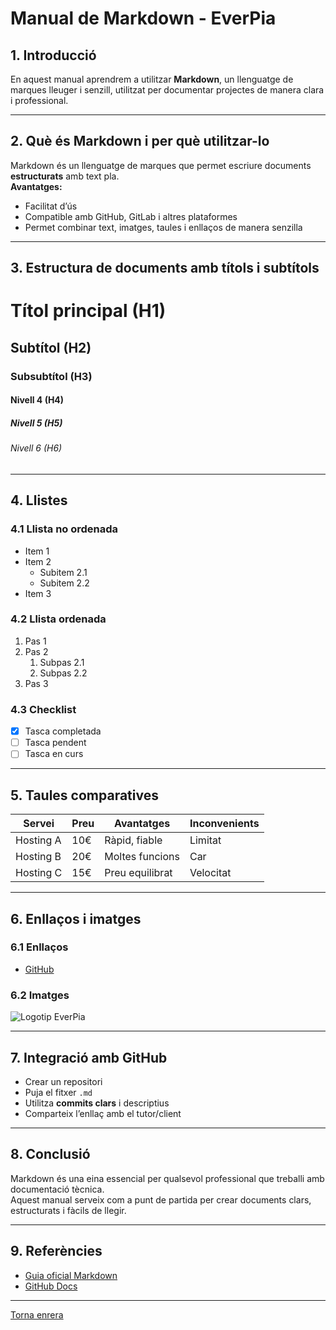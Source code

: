 # Manual de Markdown - EverPia

## 1. Introducció
En aquest manual aprendrem a utilitzar **Markdown**, un llenguatge de marques lleuger i senzill, utilitzat per documentar projectes de manera clara i professional.

---

## 2. Què és Markdown i per què utilitzar-lo
Markdown és un llenguatge de marques que permet escriure documents **estructurats** amb text pla.  
**Avantatges:**
- Facilitat d’ús
- Compatible amb GitHub, GitLab i altres plataformes
- Permet combinar text, imatges, taules i enllaços de manera senzilla

---

## 3. Estructura de documents amb títols i subtítols

# Títol principal (H1)
## Subtítol (H2)
### Subsubtítol (H3)
#### Nivell 4 (H4)
##### Nivell 5 (H5)
###### Nivell 6 (H6)

---

## 4. Llistes

### 4.1 Llista no ordenada
- Item 1
- Item 2
  - Subitem 2.1
  - Subitem 2.2
- Item 3

### 4.2 Llista ordenada
1. Pas 1
2. Pas 2
   1. Subpas 2.1
   2. Subpas 2.2
3. Pas 3

### 4.3 Checklist
- [x] Tasca completada
- [ ] Tasca pendent
- [ ] Tasca en curs

---

## 5. Taules comparatives

| Servei        | Preu | Avantatges       | Inconvenients |
|---------------|------|-----------------|---------------|
| Hosting A     | 10€  | Ràpid, fiable   | Limitat       |
| Hosting B     | 20€  | Moltes funcions | Car           |
| Hosting C     | 15€  | Preu equilibrat | Velocitat     |

---

## 6. Enllaços i imatges

### 6.1 Enllaços
- [GitHub](https://github.com)

### 6.2 Imatges
![Logotip EverPia](img/baixa.jpg)

---

## 7. Integració amb GitHub
- Crear un repositori
- Puja el fitxer `.md`
- Utilitza **commits clars** i descriptius
- Comparteix l’enllaç amb el tutor/client

---

## 8. Conclusió
Markdown és una eina essencial per qualsevol professional que treballi amb documentació tècnica.  
Aquest manual serveix com a punt de partida per crear documents clars, estructurats i fàcils de llegir.

---

## 9. Referències
- [Guia oficial Markdown](https://www.markdownguide.org)
- [GitHub Docs](https://docs.github.com)

---

[Torna enrera](README.md)

